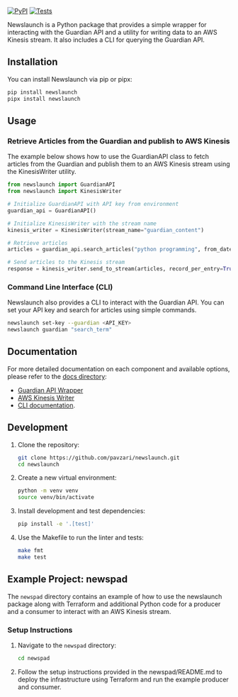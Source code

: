 [![PyPI](https://img.shields.io/pypi/v/newslaunch.svg)](https://pypi.org/project/newslaunch/)
[![Tests](https://github.com/pavzari/newslaunch/workflows/Test/badge.svg)](https://github.com/pavzari/newslaunch/actions?query=workflow%3ATest)

Newslaunch is a Python package that provides a simple wrapper for interacting with the Guardian API and a utility for writing data to an AWS Kinesis stream. It also includes a CLI for querying the Guardian API.

## Installation

You can install Newslaunch via pip or pipx:

```bash
pip install newslaunch
pipx install newslaunch
```

## Usage

### Retrieve Articles from the Guardian and publish to AWS Kinesis

The example below shows how to use the GuardianAPI class to fetch articles from the Guardian and publish them to an AWS Kinesis stream using the KinesisWriter utility.

```python
from newslaunch import GuardianAPI
from newslaunch import KinesisWriter

# Initialize GuardianAPI with API key from environment
guardian_api = GuardianAPI()

# Initialize KinesisWriter with the stream name
kinesis_writer = KinesisWriter(stream_name="guardian_content")

# Retrieve articles
articles = guardian_api.search_articles("python programming", from_date="2023-01-01")

# Send articles to the Kinesis stream
response = kinesis_writer.send_to_stream(articles, record_per_entry=True)
```

### Command Line Interface (CLI)

Newslaunch also provides a CLI to interact with the Guardian API. You can set your API key and search for articles using simple commands.

```bash
newslaunch set-key --guardian <API_KEY>
newslaunch guardian "search_term"
```

## Documentation

For more detailed documentation on each component and available options, please refer to the [docs directory](https://github.com/pavzari/docs/):

- [Guardian API Wrapper](https://github.com/pavzari/docs/guardian_api.md)
- [AWS Kinesis Writer](https://github.com/pavzari/docs/kinesis_writer.md)
- [CLI documentation](https://github.com/pavzari/docs/cli.md).

## Development

1. Clone the repository:

   ```bash
   git clone https://github.com/pavzari/newslaunch.git
   cd newslaunch
   ```

2. Create a new virtual environment:

   ```bash
   python -m venv venv
   source venv/bin/activate
   ```

3. Install development and test dependencies:

   ```bash
   pip install -e '.[test]'
   ```

4. Use the Makefile to run the linter and tests:

   ```bash
   make fmt
   make test
   ```

## Example Project: newspad

The `newspad` directory contains an example of how to use the newslaunch package along with Terraform and additional Python code for a producer and a consumer to interact with an AWS Kinesis stream.

### Setup Instructions

1. Navigate to the `newspad` directory:

   ```bash
   cd newspad
   ```

2. Follow the setup instructions provided in the newspad/README.md to deploy the infrastructure using Terraform and run the example producer and consumer.
